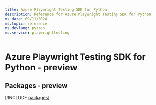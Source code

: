 ```yaml
---
title: Azure Playwright Testing SDK for Python
description: Reference for Azure Playwright Testing SDK for Python
ms.date: 09/11/2024
ms.topic: reference
ms.devlang: python
ms.service: playwrighttesting
---
```

# Azure Playwright Testing SDK for Python - preview
## Packages - preview
[!INCLUDE [packages](playwright-testing-index.md)]